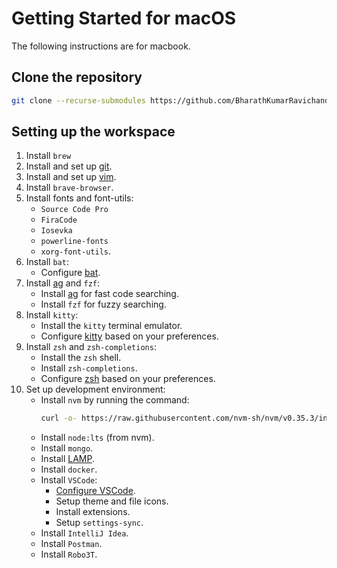 # Getting Started for macOS
The following instructions are for macbook.

## Clone the repository
```sh
git clone --recurse-submodules https://github.com/BharathKumarRavichandran/dotfiles.git
```


## Setting up the workspace
1. Install `brew`
1. Install and set up [git](/git).
1. Install and set up [vim](/vim).
1. Install `brave-browser`.
1. Install fonts and font-utils:
   - `Source Code Pro`
   - `FiraCode`
   - `Iosevka`
   - `powerline-fonts`
   - `xorg-font-utils`.
1. Install `bat`:
   - Configure [bat](/bat).
1. Install [ag](https://github.com/ggreer/the_silver_searcher) and `fzf`:
	- Install [ag](https://github.com/ggreer/the_silver_searcher) for fast code searching.
	- Install `fzf` for fuzzy searching.
1. Install `kitty`:
	- Install the `kitty` terminal emulator.
	- Configure [kitty](/kitty) based on your preferences.
1. Install `zsh` and `zsh-completions`:
	- Install the `zsh` shell.
	- Install `zsh-completions`.
	- Configure [zsh](/zsh) based on your preferences.
1. Set up development environment:
	- Install `nvm` by running the command:
	  ```sh
	  curl -o- https://raw.githubusercontent.com/nvm-sh/nvm/v0.35.3/install.sh | bash
	  ```
	- Install `node:lts` (from nvm).
	- Install `mongo`.
	- Install [LAMP](https://www.tecmint.com/install-lamp-in-arch-linux/).
	- Install `docker`.
	- Install `VSCode`:
		- [Configure VSCode](/vscode/).
		- Setup theme and file icons.
		- Install extensions.
		- Setup `settings-sync`.
	- Install `IntelliJ Idea`.
	- Install `Postman`.
	- Install `Robo3T`.